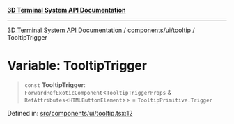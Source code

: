 [**3D Terminal System API Documentation**](../../../../README.md)

***

[3D Terminal System API Documentation](../../../../README.md) / [components/ui/tooltip](../README.md) / TooltipTrigger

# Variable: TooltipTrigger

> `const` **TooltipTrigger**: `ForwardRefExoticComponent`\<`TooltipTriggerProps` & `RefAttributes`\<`HTMLButtonElement`\>\> = `TooltipPrimitive.Trigger`

Defined in: [src/components/ui/tooltip.tsx:12](https://github.com/Dicommunitas/ThreeJS_Terminal_3D2/blob/7cc56be20ce03492e7afbc2e75ffa70f9c523fe8/src/components/ui/tooltip.tsx#L12)
